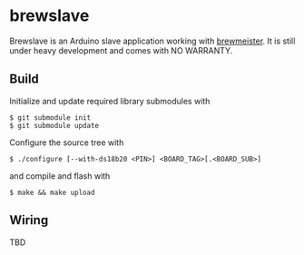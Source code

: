 # brewslave

Brewslave is an Arduino slave application working with
[brewmeister](https://github.com/matze/brewmeister). It is still under heavy
development and comes with NO WARRANTY.


## Build

Initialize and update required library submodules with

    $ git submodule init
    $ git submodule update

Configure the source tree with

    $ ./configure [--with-ds18b20 <PIN>] <BOARD_TAG>[.<BOARD_SUB>]

and compile and flash with

    $ make && make upload


## Wiring

TBD
